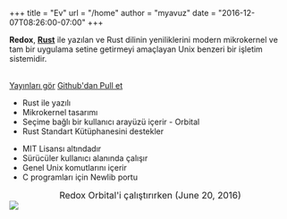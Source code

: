 +++
title = "Ev"
url = "/home"
author = "myavuz"
date = "2016-12-07T08:26:00-07:00"
+++
<div class="row install-row">
  <div class="col-md-8">
    <p class="pitch">
      <b>Redox</b>,  <a style="color: inherit;" href="https://www.rust-lang.org/"><b>Rust</b></a>
      ile yazılan ve Rust dilinin yeniliklerini modern mikrokernel ve tam bir uygulama setine getirmeyi amaçlayan Unix benzeri bir işletim sistemidir.
    </p>
  </div>
  <div class="col-md-4 install-box">
    <br/>
    <a class="btn btn-primary" href="https://github.com/redox-os/redox/releases">Yayınları gör</a>
    <a class="btn btn-success" href="https://github.com/redox-os/redox/">Github'dan Pull et</a>
  </div>
</div>
<div class="row features">
  <div class="col-md-6">
    <ul class="laundry-list" style="margin-bottom: 0px;">
      <li>Rust ile yazılı</li>
      <li>Mikrokernel tasarımı</li>
      <li>Seçime bağlı bir kullanıcı arayüzü içerir - Orbital</li>
      <li>Rust Standart Kütüphanesini destekler</li>
    </ul>
  </div>
  <div class="col-md-6">
    <ul class="laundry-list">
      <li>MIT Lisansı altındadır</li>
      <li>Sürücüler kullanıcı alanında çalışır</li>
      <li>Genel Unix komutlarını içerir</li>
      <li>C programları için Newlib portu</li>
    </ul>
  </div>
</div>
<div class="row features">
  <div class="col-sm-12">
    <div style="font-size: 16px; text-align: center;">
      Redox Orbital'i çalıştırırken (June 20, 2016)
    </div>
    <a href="/img/screenshot.jpg">
      <img class="img-responsive" src="/img/screenshot.jpg"/>
    </a>
  </div>
</div>
